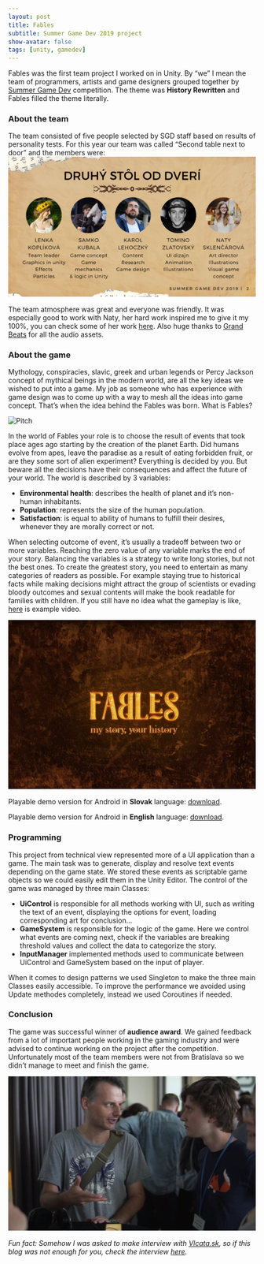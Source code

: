 ```yaml
---
layout: post
title: Fables
subtitle: Summer Game Dev 2019 project
show-avatar: false
tags: [unity, gamedev]
---
```

Fables was the first team project I worked on in Unity. By “we” I mean the team of programmers, artists and game designers grouped together by [Summer Game Dev](https://summergamedev.sk/) competition. The theme was **History Rewritten** and Fables filled the theme literally. 

### About the team
The team consisted of five people selected by SGD staff based on results of personality tests. For this year our team was called “Second table next to door” and the members were:
![Team](/assets/img/team.png)

The team atmosphere was great and everyone was friendly. It was especially good to work with Naty, her hard work inspired me to give it my 100%, you can check some of her work [here](https://www.instagram.com/mrswitchcraft/?hl=sk). Also huge thanks to [Grand Beats](https://grandbeats.com/) for all the audio assets.

### About the game
Mythology, conspiracies, slavic, greek and urban legends or Percy Jackson concept of mythical beings in the modern world, are all the key ideas we wished to put into a game. My job as someone who has experience with game design was to come up with a way to mesh all the ideas into game concept. That’s when the idea behind the Fables was born. What is Fables?

![Pitch](/assets/img/pitch.png)

In the world of Fables your role is to choose the result of events that took place ages ago starting by the creation of the planet Earth. Did humans evolve from apes, leave the paradise as a result of eating forbidden fruit, or are they some sort of alien experiment? Everything is decided by you. But beware all the decisions have their consequences and affect the future of your world. The world is described by 3 variables:
- **Environmental health**: describes the health of planet and it’s non-human inhabitants. 
- **Population**: represents the size of the human population.
- **Satisfaction**: is equal to ability of humans to fulfill their desires, whenever they are morally correct or not. 

When selecting outcome of event, it’s usually a tradeoff between two or more variables. Reaching the zero value of any variable marks the end of your story. Balancing the variables is a strategy to write long stories, but not the best ones. To create the greatest story, you need to entertain as many categories of readers as possible. For example staying true to historical facts while making decisions might attract the group of scientists or evading bloody outcomes and sexual contents will make the book readable for families with children. If you still have no idea what the gameplay is like, [here](https://www.youtube.com/watch?v=FRciUtz-wGk) is example video.

![Pitch](/assets/img/fables.png)

Playable demo version for Android in **Slovak** language: [download](https://drive.google.com/file/d/1G2DFcZQoI4drpXL8mx1VFK1I9-jK7Kxu/view?usp=sharing).

Playable demo version for Android in **English** language: [download](https://drive.google.com/file/d/1G2DFcZQoI4drpXL8mx1VFK1I9-jK7Kxu/view?usp=sharing).

### Programming 
This project from technical view represented more of a UI application than a game. The main task was to generate, display and resolve text events depending on the game state. We stored these events as scriptable game objects so we could easily edit them in the Unity Editor. The control of the game was managed by three main Classes: 
- **UiControl** is responsible for all methods working with UI, such as writing the text of an event, displaying the options for event, loading corresponding art for conclusion…
- **GameSystem** is responsible for the logic of the game. Here we control what events are coming next, check if the variables are breaking threshold values and collect the data to categorize the story.
- **InputManager** implemented methods used to communicate between UiControl and GameSystem based on the input of player.

When it comes to design patterns we used Singleton to make the three main Classes easily accessible. To improve the performance we avoided using Update methodes completely, instead we used Coroutines if needed.

### Conclusion 
The game was successful winner of **audience award**. We gained feedback from a lot of important people working in the gaming industry and were advised to continue working on the project after the competition. Unfortunately most of the team members were not from Bratislava so we didn’t manage to meet and finish the game. 

![Feedback](/assets/img/feedback.png)

*Fun fact: Somehow I was asked to make interview with [Vlcata.sk](https://vlcata.sk), so if this blog was not enough for you, check the interview [here](https://vlcata.sk/summer-game-dev-z-pohladu-ucastnikov-1/?fbclid=IwAR2nzyGhecxXha9IPvQIP3C1UsI4TkZQ2wHiDwM5lMu38wp6zpuJK9Wopts).*
